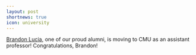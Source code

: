 ```yaml
---
layout: post
shortnews: true
icon: university
---
```

[Brandon Lucia][blucia], one of our proud alumni, is moving to CMU as an assistant professor! Congratulations, Brandon!

[blucia]:http://brandonlucia.com
	    


